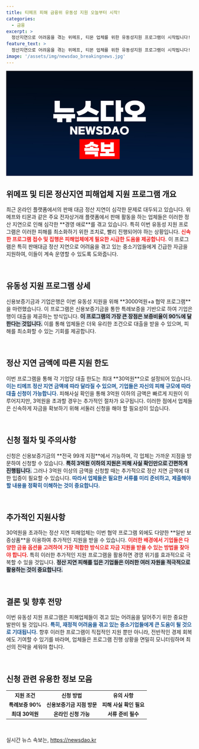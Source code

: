 ```yaml
---
title: 티메프 피해 금융위 유동성 지원 오늘부터 시작!
categories:
  - 금융
excerpt: >
  정산지연으로 어려움을 겪는 위메프, 티몬 업체를 위한 유동성지원 프로그램이 시작됩니다! 김병환 금융위원장이 지점 점검 나선 현황과 함께, 30억원까지 지원 가능한 혜택을 확인하세요.
feature_text: >
  정산지연으로 어려움을 겪는 위메프, 티몬 업체를 위한 유동성지원 프로그램이 시작됩니다! 김병환 금융위원장이 지점 점검 나선 현황과 함께, 30억원까지 지원 가능한 혜택을 확인하세요.
image: '/assets/img/newsdao_breakingnews.jpg'
---
```


<p><img src="/assets/img/newsdao_breakingnews.jpg" alt="ontimetimes 속보" /></p>

<h2 data-ke-size="size26">위메프 및 티몬 정산지연 피해업체 지원 프로그램 개요</h2>

<p data-ke-size="size16">최근 온라인 플랫폼에서의 판매 대금 정산 지연이 심각한 문제로 대두되고 있습니다. 위메프와 티몬과 같은 주요 전자상거래 플랫폼에서 판매 활동을 하는 업체들은 이러한 정산 지연으로 인해 심각한 **경영 애로**를 겪고 있습니다. 특히 이번 유동성 지원 프로그램은 이러한 피해를 최소화하기 위한 조치로, 빨리 진행되어야 하는 상황입니다. <b><span style="color: #ee2323;">신속한 프로그램 접수 및 집행은 피해업체에게 필요한 시급한 도움을 제공합니다.</span></b> 이 프로그램은 특히 판매대금 정산 지연으로 어려움을 겪고 있는 중소기업들에게 긴급한 자금을 지원하여, 이들이 계속 운영할 수 있도록 도와줍니다.</p>

<p data-ke-size="size16">&nbsp;</p>

<h2 data-ke-size="size26">유동성 지원 프로그램 상세</h2>

<p data-ke-size="size16">신용보증기금과 기업은행은 이번 유동성 지원을 위해 **3000억원+a 협약 프로그램**을 마련했습니다. 이 프로그램은 신용보증기금을 통한 특례보증을 기반으로 하여 기업은행이 대출을 제공하는 방식입니다. <b><span style="background-color: #21538527;">이 프로그램의 가장 큰 장점은 보증비율이 90%에 달한다는 것입니다.</span></b> 이를 통해 업체들은 더욱 유리한 조건으로 대출을 받을 수 있으며, 피해를 최소화할 수 있는 기회를 제공합니다.</p>

<p data-ke-size="size16">&nbsp;</p>

<h2 data-ke-size="size26">정산 지연 금액에 따른 지원 한도</h2>

<p data-ke-size="size16">이번 프로그램을 통해 각 기업당 대출 한도는 최대 **30억원**으로 설정되어 있습니다. <b><span style="color: #1a5490;">이는 티메프 정산 지연 금액에 따라 달라질 수 있으며, 기업들은 자신의 피해 규모에 따라 대출 신청이 가능합니다.</span></b> 피해사실 확인을 통해 3억원 이하의 금액은 빠르게 지원이 이루어지지만, 3억원을 초과할 경우는 추가적인 절차가 요구됩니다. 이러한 점에서 업체들은 신속하게 자금을 확보하기 위해 서둘러 신청을 해야 할 필요성이 있습니다.</p>

<p data-ke-size="size16">&nbsp;</p>

<h2 data-ke-size="size26">신청 절차 및 주의사항</h2>

<p data-ke-size="size16">신청은 신용보증기금의 **전국 99개 지점**에서 가능하며, 각 업체는 가까운 지점을 방문하여 신청할 수 있습니다. <b><span style="background-color: #21538527;">특히 3억원 이하의 지원은 피해 사실 확인만으로 간편하게 진행됩니다.</span></b> 그러나 3억원 이상의 금액을 신청할 때는 추가적으로 정산 지연 금액에 대한 입증이 필요할 수 있습니다. <b><span style="color: #1a5490;">따라서 업체들은 필요한 서류를 미리 준비하고, 제출해야 할 내용을 정확히 이해하는 것이 중요합니다.</span></b></p>

<p data-ke-size="size16">&nbsp;</p>

<h2 data-ke-size="size26">추가적인 지원사항</h2>

<p data-ke-size="size16">30억원을 초과하는 정산 지연 피해업체는 이번 협약 프로그램 외에도 다양한 **일반 보증상품**을 이용하여 추가적인 지원을 받을 수 있습니다. <b><span style="color: #ee2323;">이러한 배경에서 기업들은 다양한 금융 옵션을 고려하여 가장 적합한 방식으로 자금 지원을 받을 수 있는 방법을 찾아야 합니다.</span></b> 특히 이러한 추가적인 지원 프로그램을 활용하면 경영 위기를 효과적으로 극복할 수 있을 것입니다. <b><span style="background-color: #21538527;">정산 지연 피해를 입은 기업들은 이러한 여러 자원을 적극적으로 활용하는 것이 중요합니다.</span></b></p>

<p data-ke-size="size16">&nbsp;</p>

<h2 data-ke-size="size26">결론 및 향후 전망</h2>

<p data-ke-size="size16">이번 유동성 지원 프로그램은 피해업체들이 겪고 있는 어려움을 덜어주기 위한 중요한 발판이 될 것입니다. <b><span style="color: #1a5490;">특히, 재정적 어려움을 겪고 있는 중소기업들에게 큰 도움이 될 것으로 기대됩니다.</span></b> 향후 이러한 프로그램이 직접적인 지원 뿐만 아니라, 전반적인 경제 회복에도 기여할 수 있기를 바라며, 업체들은 프로그램 진행 상황을 면밀히 모니터링하며 최선의 전략을 세워야 합니다.</p>

<p data-ke-size="size16">&nbsp;</p>

<h2 data-ke-size="size26">신청 관련 유용한 정보 모음</h2>

<table>
    <tr>
        <td style="text-align: center; height: 17px;"><b>지원 조건</b></td>
        <td style="text-align: center; height: 17px;"><b>신청 방법</b></td>
        <td style="text-align: center; height: 17px;"><b>유의 사항</b></td>
    </tr>
    <tr>
        <td style="text-align: center; height: 17px;"><b>특례보증 90%</b></td>
        <td style="text-align: center; height: 17px;"><b>신용보증기금 지점 방문</b></td>
        <td style="text-align: center; height: 17px;"><b>피해 사실 확인 필요</b></td>
    </tr>
    <tr>
        <td style="text-align: center; height: 17px;"><b>최대 30억원</b></td>
        <td style="text-align: center; height: 17px;"><b>온라인 신청 가능</b></td>
        <td style="text-align: center; height: 17px;"><b>서류 준비 필수</b></td>
    </tr>
</table>

<p data-ke-size="size16">&nbsp;</p>
실시간 뉴스 속보는, <a href="https://newsdao.kr" rel="dofollow">https://newsdao.kr</a>


